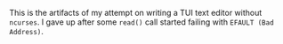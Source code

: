 This is the artifacts of my attempt on writing a TUI text editor without
`ncurses`. I gave up after some `read()` call started failing with `EFAULT (Bad
Address)`.
